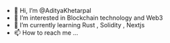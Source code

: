 - 👋 Hi, I’m @AdityaKhetarpal
- 👀 I’m interested in Blockchain technology and Web3
- 🌱 I’m currently learning Rust , Solidity , Nextjs
- 📫 How to reach me ...

<!---
AdityaKhetarpal/AdityaKhetarpal is a ✨ special ✨ repository because its `README.md` (this file) appears on your GitHub profile.
You can click the Preview link to take a look at your changes.
--->
